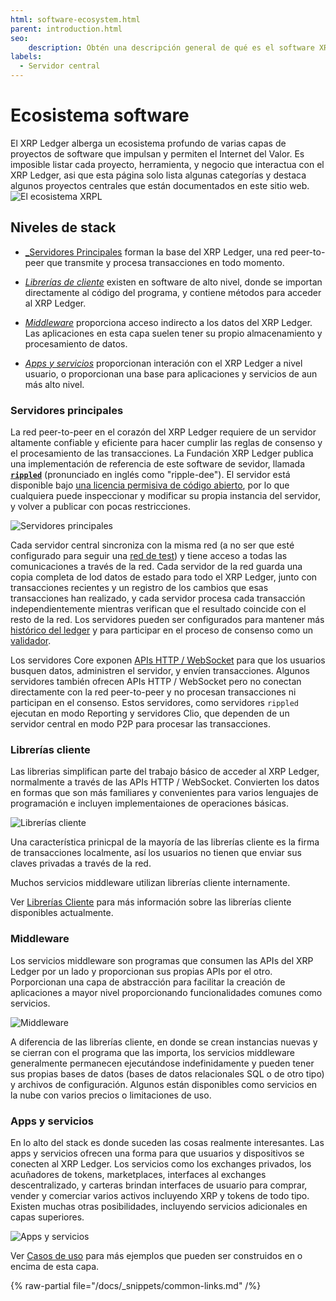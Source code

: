 ```yaml
---
html: software-ecosystem.html
parent: introduction.html
seo:
    description: Obtén una descripción general de qué es el software XRP Ledger disponible y como funciona en conjunto.
labels:
  - Servidor central
---
```

# Ecosistema software

El XRP Ledger alberga un ecosistema profundo de varias capas de proyectos de software que impulsan y permiten el Internet del Valor. Es imposible listar cada proyecto, herramienta, y negocio que interactua con el XRP Ledger, asi que esta página solo lista algunas categorías y destaca algunos proyectos centrales que están documentados en este sitio web.
![El ecosistema XRPL](/docs/img/ecosystem-apps-and-services.svg)

## Niveles de stack

- [_Servidores Principales](#servidores-principales) forman la base del XRP Ledger, una red peer-to-peer que transmite y procesa transacciones en todo momento.

- [_Librerías de cliente_](#librerías-cliente) existen en software de alto nivel, donde se importan directamente al código del programa, y contiene métodos para acceder al XRP Ledger.

- [_Middleware_](#middleware) proporciona acceso indirecto a los datos del XRP Ledger. Las aplicaciones en esta capa suelen tener su propio almacenamiento y procesamiento de datos.

- [_Apps y servicios_](#apps-y-servicios) proporcionan interación con el XRP Ledger a nivel usuario, o proporcionan una base para aplicaciones y servicios de aun más alto nivel.


### Servidores principales

La red peer-to-peer en el corazón del XRP Ledger requiere de un servidor altamente confiable y eficiente para hacer cumplir las reglas de consenso y el procesamiento de las transacciones. La Fundación XRP Ledger publica una implementación de referencia de este software de sevidor, llamada [**`rippled`**](../concepts/networks-and-servers/index.md) (pronunciado en inglés como  "ripple-dee"). El servidor está disponible bajo [una licencia permisiva de código abierto](https://github.com/XRPLF/rippled/blob/develop/LICENSE.md), por lo que cualquiera puede inspeccionar y modificar su propia instancia del servidor, y volver a publicar con pocas restricciones.

![Servidores principales](/docs/img/ecosystem-peer-to-peer.svg)

Cada servidor central sincroniza con la misma red (a no ser que esté configurado para seguir una [red de test](../concepts/networks-and-servers/parallel-networks.md)) y tiene acceso a todas las comunicaciones a través de la red. Cada servidor de la red guarda una copia completa de lod datos de estado para todo el XRP Ledger, junto con transacciones recientes y un registro de los cambios que esas transacciones han realizado, y cada servidor procesa cada transacción independientemente mientras verifican que el resultado coincide con el resto de la red. Los servidores pueden ser configurados para mantener más [histórico del ledger](../concepts/networks-and-servers/ledger-history.md) y para participar en el proceso de consenso como un [validador](../concepts/networks-and-servers/rippled-server-modes.md#validators).

Los servidores Core exponen [APIs HTTP / WebSocket](../references/http-websocket-apis/index.md) para que los usuarios busquen datos, administren el servidor, y envíen transacciones. Algunos servidores también ofrecen APIs  HTTP / WebSocket pero no conectan directamente con la red peer-to-peer y no procesan transacciones ni participan en el consenso. Estos servidores, como servidores `rippled` ejecutan en modo Reporting y servidores Clio, que dependen de un servidor central en modo P2P para procesar las transacciones.


### Librerías cliente

Las librerias simplifican parte del trabajo básico de acceder al XRP Ledger, normalmente a través de las APIs HTTP / WebSocket. Convierten los datos en formas que son más familiares y convenientes para varios lenguajes de programación e incluyen implementaiones de operaciones básicas. 

![Librerías cliente](/docs/img/ecosystem-client-libraries.svg)

Una característica prinicpal de la mayoría de las librerías cliente es la firma de transacciones localmente, así los usuarios no tienen que enviar sus claves privadas a través de la red.

Muchos servicios middleware utilizan librerías cliente internamente.

Ver [Librerías Cliente](../references/client-libraries.md) para más información sobre las librerías cliente disponibles actualmente.


### Middleware

Los servicios middleware son programas que consumen las APIs del XRP Ledger por un lado y proporcionan sus propias APIs por el otro. Porporcionan una capa de abstracción para facilitar la creación de aplicaciones a mayor nivel proporcionando funcionalidades comunes como servicios.

![Middleware](/docs/img/ecosystem-middleware.svg)

A diferencia de las librerías cliente, en donde se crean instancias nuevas y se cierran con el programa que las importa, los servicios middleware generalmente permanecen ejecutándose indefinidamente y pueden tener sus propias bases de datos (bases de datos relacionales SQL o de otro tipo) y archivos de configuración. Algunos están disponibles como servicios en la nube con varios precios o limitaciones de uso.


### Apps y servicios

En lo alto del stack es donde suceden las cosas realmente interesantes. Las apps y servicios ofrecen una forma para que usuarios y dispositivos se conecten al XRP Ledger. Los servicios como los exchanges privados, los acuñadores de tokens, marketplaces, interfaces al exchanges descentralizado, y carteras brindan interfaces de usuario para comprar, vender y comerciar varios activos incluyendo XRP y tokens de todo tipo. Existen muchas otras posibilidades, incluyendo servicios adicionales en capas superiores.

![Apps y servicios](/docs/img/ecosystem-apps-and-services.svg)

Ver [Casos de uso](../use-cases/index.md) para más ejemplos que pueden ser construidos en o encima de esta capa.

{% raw-partial file="/docs/_snippets/common-links.md" /%}